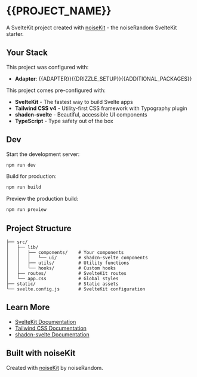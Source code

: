# {{PROJECT_NAME}}

A SvelteKit project created with [noiseKit](https://github.com/tahayvr/noisekit) - the noiseRandom SvelteKit starter.

## Your Stack

This project was configured with:

- **Adapter**: {{ADAPTER}}{{DRIZZLE_SETUP}}{{ADDITIONAL_PACKAGES}}

This project comes pre-configured with:

- **SvelteKit** - The fastest way to build Svelte apps
- **Tailwind CSS v4** - Utility-first CSS framework with Typography plugin
- **shadcn-svelte** - Beautiful, accessible UI components
- **TypeScript** - Type safety out of the box

## Dev

Start the development server:

```bash
npm run dev
```

Build for production:

```bash
npm run build
```

Preview the production build:

```bash
npm run preview
```

## Project Structure

```
├── src/
│   ├── lib/
│   │   ├── components/    # Your components
│   │   │   └── ui/        # shadcn-svelte components
│   │   ├── utils/         # Utility functions
│   │   └── hooks/         # Custom hooks
│   ├── routes/            # SvelteKit routes
│   └── app.css            # Global styles
├── static/                # Static assets
└── svelte.config.js       # SvelteKit configuration
```

## Learn More

- [SvelteKit Documentation](https://kit.svelte.dev/docs)
- [Tailwind CSS Documentation](https://tailwindcss.com/docs)
- [shadcn-svelte Documentation](https://shadcn-svelte.com)

## Built with noiseKit

Created with [noiseKit](https://github.com/tahayvr/noisekit) by noiseRandom.
